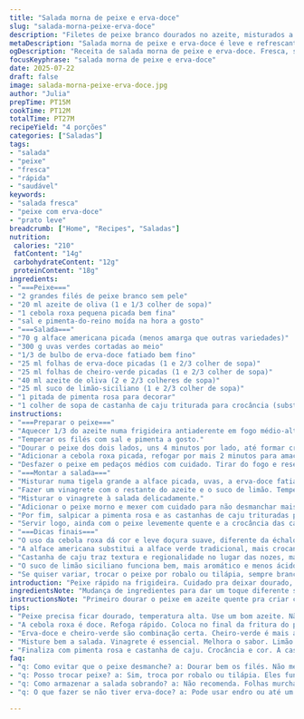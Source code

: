 ```yaml
---
title: "Salada morna de peixe e erva-doce"
slug: "salada-morna-peixe-erva-doce"
description: "Filetes de peixe branco dourados no azeite, misturados a uma salada morna de erva-doce, uvas verdes e folhas frescas com tempero cítrico. A combinação traz frescor e leveza, com toque herbal de coentro e erva-doce picada. Ingredientes ajustados para balancear textura e sabor. Mix diferente, preparação rápida, mudança na quantidade dos componentes para um prato com personalidade."
metaDescription: "Salada morna de peixe e erva-doce é leve e refrescante. Malda do peixe e frutas trazem sabor único."
ogDescription: "Receita de salada morna de peixe e erva-doce. Fresca, saborosa e simples. Um prato leve e nutritivo para saborear."
focusKeyphrase: "salada morna de peixe e erva-doce"
date: 2025-07-22
draft: false
image: salada-morna-peixe-erva-doce.jpg
author: "Julia"
prepTime: PT15M
cookTime: PT12M
totalTime: PT27M
recipeYield: "4 porções"
categories: ["Saladas"]
tags:
- "salada"
- "peixe"
- "fresca"
- "rápida"
- "saudável"
keywords:
- "salada fresca"
- "peixe com erva-doce"
- "prato leve"
breadcrumb: ["Home", "Recipes", "Saladas"]
nutrition: 
 calories: "210"
 fatContent: "14g"
 carbohydrateContent: "12g"
 proteinContent: "18g"
ingredients:
- "===Peixe==="
- "2 grandes filés de peixe branco sem pele"
- "20 ml azeite de oliva (1 e 1/3 colher de sopa)"
- "1 cebola roxa pequena picada bem fina"
- "sal e pimenta-do-reino moída na hora a gosto"
- "===Salada==="
- "70 g alface americana picada (menos amarga que outras variedades)"
- "300 g uvas verdes cortadas ao meio"
- "1/3 de bulbo de erva-doce fatiado bem fino"
- "25 ml folhas de erva-doce picadas (1 e 2/3 colher de sopa)"
- "25 ml folhas de cheiro-verde picadas (1 e 2/3 colher de sopa)"
- "40 ml azeite de oliva (2 e 2/3 colheres de sopa)"
- "25 ml suco de limão-siciliano (1 e 2/3 colher de sopa)"
- "1 pitada de pimenta rosa para decorar"
- "1 colher de sopa de castanha de caju triturada para crocância (substitui a noz)"
instructions:
- "===Preparar o peixe==="
- "Aquecer 1/3 do azeite numa frigideira antiaderente em fogo médio-alto."
- "Temperar os filés com sal e pimenta a gosto."
- "Dourar o peixe dos dois lados, uns 4 minutos por lado, até formar crostinha dourada. Não mexer demais."
- "Adicionar a cebola roxa picada, refogar por mais 2 minutos para amaciar e liberar sabor."
- "Desfazer o peixe em pedaços médios com cuidado. Tirar do fogo e reservar para esfriar um pouco."
- "===Montar a salada==="
- "Misturar numa tigela grande a alface picada, uvas, a erva-doce fatiada e as folhas picadas (erva-doce + cheiro-verde)."
- "Fazer um vinagrete com o restante do azeite e o suco de limão. Temperar com sal e ajustar acidez conforme gosto."
- "Misturar o vinagrete à salada delicadamente."
- "Adicionar o peixe morno e mexer com cuidado para não desmanchar mais."
- "Por fim, salpicar a pimenta rosa e as castanhas de caju trituradas para surpreender no sabor e textura."
- "Servir logo, ainda com o peixe levemente quente e a crocância das castanhas."
- "===Dicas finais==="
- "O uso da cebola roxa dá cor e leve doçura suave, diferente da échalote francesa."
- "A alface americana substitui a alface verde tradicional, mais crocante e menos amarga."
- "Castanha de caju traz textura e regionalidade no lugar das nozes, mais comum na França."
- "O suco de limão siciliano funciona bem, mais aromático e menos ácido que o limão comum."
- "Se quiser variar, trocar o peixe por robalo ou tilápia, sempre branco e firme."
introduction: "Peixe rápido na frigideira. Cuidado pra deixar dourado, peixe branco, simples. Cebola roxa entra pra sabor e cor. Uvas frescas cortadas, erva-doce fatiada fininho, tudo misturado com folhas e temperos. Azulzinho de cheiro-verde traz aroma brasileiro. Azeite e limão siciliano equilibram ácido e gordura. Castanha de caju dá crocância inesperada. Salada morna, leve, pronta em meia hora. Nada complicado, só ingredientes simples, transformação fácil no resultado. Servir para quem gosta de sabor fresco, com toque herbal e textura variada. Dá pra trocar peixe, ou usar alface americana pra mudar o perfil da salada. Tudo misturado, sem exagero, só o necessário pra sentir cada camada de sabor no prato."
ingredientsNote: "Mudança de ingredientes para dar um toque diferente sem perder a essência. Menos alface, pois a americana é mais crocante que as outras, menos amarga também, combina mais com uvas. Uvas diminuídas para 300g para melhor equilíbrio com erva-doce (1/3 no lugar de 1/2, evita excesso de doçura). Azeite dividido para uso antes e na salada, mantendo gorduras boas e sabor. Limão siciliano entrou no lugar do limão comum, dá aroma a mais, menos azedo. Cebola roxa no lugar da échalote francesa, mais fácil de encontrar, mais doce e colorida. Castanha de caju substitui a noz, aporta textura diferente e liga com a culinária brasileira. Erva-doce e cheiro-verde combinam nuances, menos coentro porque o cheiro-verde brasileiro tem salsinha, mais suave."
instructionsNote: "Primeiro dourar o peixe em azeite quente pra criar crosta, poucos minutos, ideal para não desmanchar. Cebola roxa entra no final da fritura pra liberar aroma sem amargar. Depois separar o peixe em pedaços, deixar amornar. Salada é feita à parte, ingredientes crus e frescos com folhas e frutas. Vinagrete cítrico misturado separadamente para não murchar a alface. Misturar vinagrete, ervas, legumes, uvas, e por último delicadamente o peixe morno ainda dá calor à salada. Finalizar com elementos crocantes e coloridos como pimenta rosa e castanhas. Servir logo para evitar que peixe esfrie demais ou que folhas murchem."
tips:
- "Peixe precisa ficar dourado, temperatura alta. Use um bom azeite. Não se apresse. A crostinha faz diferença. Cuidado pro peixe não esfarelar quando mexer."
- "A cebola roxa é doce. Refoga rápido. Coloca no final da fritura do peixe. Não deixa amargar. Adiciona cor e sabor. Se não tiver, cebola comum serve."
- "Erva-doce e cheiro-verde são combinação certa. Cheiro-verde é mais acessível. Pode colocar menos coentro. Mas erva-doce dá frescor, surpreende no paladar."
- "Misture bem a salada. Vinagrete é essencial. Melhora o sabor. Limão siciliano é menos ácido. Use limão comum se quiser. Mas sabor muda."
- "Finaliza com pimenta rosa e castanha de caju. Crocância e cor. A castanha traz um toque brasileiro. Serve de entrada ou prato principal."
faq:
- "q: Como evitar que o peixe desmanche? a: Dourar bem os filés. Não mexer demais. Separar em pedaços médios, com cuidado. Isso ajuda a manter a forma."
- "q: Posso trocar peixe? a: Sim, troca por robalo ou tilápia. Eles funcionam bem. Peixes brancos e firmes, garantem o mesmo efeito na receita."
- "q: Como armazenar a salada sobrando? a: Não recomenda. Folhas murcham rápido. Melhora comer fresca. Mas se precisar, guarda na geladeira em recipiente fechado."
- "q: O que fazer se não tiver erva-doce? a: Pode usar endro ou até um pouco de dill. Lenha com cautela. Mistura diferente, mas mantém a frescura da salada."

---
```

